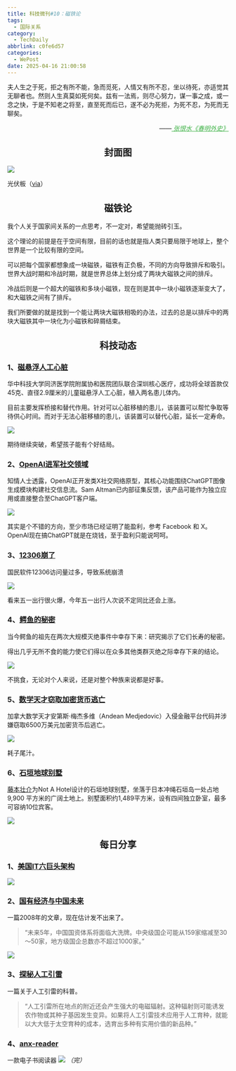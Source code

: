 ```yaml
---
title: 科技微刊#10：磁铁论
tags:
  - 国际关系
category:
  - TechDaily
abbrlink: c0fe6d57
categories:
  - WePost
date: 2025-04-16 21:00:58
---
```

夫人生之于死，拒之有所不能，急而觅死，人情又有所不忍，坐以待死，亦适觉其无聊者也。然则人生真莫如死何矣。兹有一法焉，则尽心努力，谋一事之成，或一念之快，于是不知老之将至，直至死而后已，遂不必为死拒，为死不忍，为死而无聊矣。
<div style="text-align: right; margin-top: 1em; font-style: italic;">
  ——<a href="https://m.douban.com/book/subject/30530791/" style="color: #41B349 !important;">
		张恨水《春明外史》
  </a>
</div>

<!-- more --> 
<h2 align="center">封面图</h2>

![](https://techdaily.oss-cn-shanghai.aliyuncs.com/10/1001.jpg)

光伏板（[via](https://pixabay.com/photos/photovoltaic-photovoltaic-system-2138992/)）

<h2 align="center">磁铁论</h2>

我个人关于国家间关系的一点思考，不一定对，希望能抛砖引玉。

这个理论的前提是在于空间有限，目前的话也就是指人类只要局限于地球上，整个世界是一个比较有限的空间。

可以把每个国家都想象成一块磁铁，磁铁有正负极，不同的方向导致排斥和吸引。世界大战时期和冷战时期，就是世界总体上划分成了两块大磁铁之间的排斥。

冷战后则是一个超大的磁铁和多块小磁铁，现在则是其中一块小磁铁逐渐变大了，和大磁铁之间有了排斥。

我们所要做的就是找到一个能让两块大磁铁相吸的办法，过去的总是以排斥中的两块大磁铁其中一块化为小磁铁和碎屑结束。

<h2 align="center">科技动态</h2>

### 1、[磁悬浮人工心脏](http://m.chinanews.com/wap/detail/zw/jk/2025/04-15/10399836.shtml)

华中科技大学同济医学院附属协和医院团队联合深圳核心医疗，成功将全球首款仅45克、直径2.9厘米的儿童磁悬浮人工心脏，植入两名患儿体内。

目前主要发挥桥接和替代作用。针对可以心脏移植的患儿，该装置可以帮忙争取等待供心时间。而对于无法心脏移植的患儿，该装置可以替代心脏，延长一定寿命。

![]( https://techdaily.oss-cn-shanghai.aliyuncs.com/10/1002.jpg)

期待继续突破，希望孩子能有个好结局。

### 2、[OpenAI进军社交领域](https://www.theverge.com/openai/648130/openai-social-network-x-competitor)

知情人士透露，OpenAI正开发类X社交网络原型，其核心功能围绕ChatGPT图像生成模块构建社交信息流。Sam Altman已内部征集反馈，该产品可能作为独立应用或直接整合至ChatGPT客户端。

![](https://techdaily.oss-cn-shanghai.aliyuncs.com/10/1003.jpg)

其实是个不错的方向，至少市场已经证明了能盈利，参考 Facebook 和 X。OpenAI现在搞ChatGPT就是在烧钱，至于盈利只能说呵呵。

### 3、[12306崩了](https://cj.sina.cn/article/norm_detail?url=https%3A%2F%2Ffinance.sina.com.cn%2Ftech%2Froll%2F2025-04-16%2Fdoc-inetimra3575380.shtml&from=redirect)

国民软件12306访问量过多，导致系统崩溃

![](https://techdaily.oss-cn-shanghai.aliyuncs.com/10/1004.jpg)

看来五一出行很火爆，今年五一出行人次说不定同比还会上涨。

### 4、[鳄鱼的秘密]( https://phys.org/news/2025-04-ancestors-today-crocodilians-survived-mass.html )

当今鳄鱼的祖先在两次大规模灭绝事件中幸存下来：研究揭示了它们长寿的秘密。

得出几乎无所不食的能力使它们得以在众多其他类群灭绝之际幸存下来的结论。

![](https://techdaily.oss-cn-shanghai.aliyuncs.com/10/1005.jpg)

不挑食，无论对个人来说，还是对整个种族来说都是好事。

### 5、[数学天才窃取加密货币逃亡](https://www.cbc.ca/listen/live-radio/1-63-the-current/clip/16140534-how-canadian-math-prodigy-allegedly-stole-millions-crypto9h0vwxFMhE6jOvkYZHKTV7sdo)

加拿大数学天才安第斯·梅杰多维（Andean Medjedovic）入侵金融平台代码并涉嫌窃取6500万美元加密货币后逃亡。

![](https://techdaily.oss-cn-shanghai.aliyuncs.com/10/1006.jpg)

耗子尾汁。

### 6、[石垣地球别墅](https://themindcircle.com/sou-fujimotos-ishigaki-earth-villa/)

[藤本壮介](https://zh.wikipedia.org/zh-sg/%E8%97%A4%E6%9C%AC%E5%A3%AF%E4%BB%8B)为Not A Hotel设计的石垣地球别墅，坐落于日本冲绳石垣岛一处占地 9,900 平方米的广阔土地上。别墅面积约1,489平方米，设有四间独立卧室，最多可容纳10位宾客。

![](https://techdaily.oss-cn-shanghai.aliyuncs.com/10/1007.jpg)

<h2 align="center">每日分享</h2>

### 1、[美国IT六巨头架构](https://bonkersworld.net/organizational-charts)

![](https://techdaily.oss-cn-shanghai.aliyuncs.com/10/1010.jpg)

### 2、[国有经济与中国未来](https://www.ruanyifeng.com/blog/2008/05/decline_of_public_ownership_and_china_future.html)

一篇2008年的文章，现在估计发不出来了。

>  “未来5年，中国国资体系将面临大洗牌。中央级国企可能从159家缩减至30～50家，地方级国企总数亦不超过1000家。”

![](https://techdaily.oss-cn-shanghai.aliyuncs.com/10/1008.jpg)

### 3、[探秘人工引雷](http://www.qxkp.net/qxbk/rgyxtq/202103/t20210301_2788095.html)

一篇关于人工引雷的科普。

>  “人工引雷所在地点的附近还会产生强大的电磁辐射。这种辐射则可能诱发农作物或其种子基因发生变异。如果将人工引雷技术应用于人工育种，就能以大大低于太空育种的成本，选育出多种有实用价值的新品种。” 

### 4、[anx-reader](ttps://github.com/Anxcye/anx-reader/blob/develop/README_zh.md_)

一款电子书阅读器
![](https://techdaily.oss-cn-shanghai.aliyuncs.com/10/1009.jpg)  _（完）_